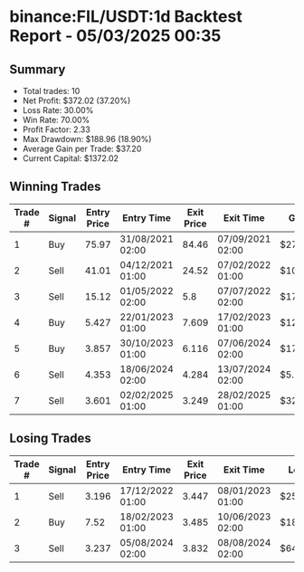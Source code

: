 # binance:FIL/USDT:1d Backtest Report - 05/03/2025 00:35
## Summary

- Total trades: 10
- Net Profit: $372.02 (37.20%)
- Loss Rate: 30.00%
- Win Rate: 70.00%
- Profit Factor: 2.33
- Max Drawdown: $188.96 (18.90%)
- Average Gain per Trade: $37.20
- Current Capital: $1372.02

## Winning Trades

| Trade # | Signal | Entry Price | Entry Time | Exit Price | Exit Time | Gain |
|---------|--------|-------------|------------|------------|-----------|------|
| 1 | Buy | 75.97 | 31/08/2021 02:00 | 84.46 | 07/09/2021 02:00 | $27.94 |
| 2 | Sell | 41.01 | 04/12/2021 01:00 | 24.52 | 07/02/2022 01:00 | $103.33 |
| 3 | Sell | 15.12 | 01/05/2022 02:00 | 5.8 | 07/07/2022 02:00 | $174.33 |
| 4 | Buy | 5.427 | 22/01/2023 01:00 | 7.609 | 17/02/2023 01:00 | $128.66 |
| 5 | Buy | 3.857 | 30/10/2023 01:00 | 6.116 | 07/06/2024 02:00 | $178.59 |
| 6 | Sell | 4.353 | 18/06/2024 02:00 | 4.284 | 13/07/2024 02:00 | $5.54 |
| 7 | Sell | 3.601 | 02/02/2025 01:00 | 3.249 | 28/02/2025 01:00 | $32.73 |


## Losing Trades

| Trade # | Signal | Entry Price | Entry Time | Exit Price | Exit Time | Loss |
|---------|--------|-------------|------------|------------|-----------|------|
| 1 | Sell | 3.196 | 17/12/2022 01:00 | 3.447 | 08/01/2023 01:00 | $25.63 |
| 2 | Buy | 7.52 | 18/02/2023 01:00 | 3.485 | 10/06/2023 02:00 | $188.96 |
| 3 | Sell | 3.237 | 05/08/2024 02:00 | 3.832 | 08/08/2024 02:00 | $64.51 |
